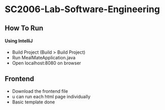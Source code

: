 # SC2006-Lab-Software-Engineering

## How To Run
#### Using IntelliJ
- Build Project (Build > Build Project)
- Run MealMateApplication.java
- Open localhost:8080 on browser

## Frontend
- Download the frontend file
- u can run each html page individually
- Basic template done 
